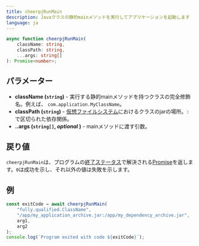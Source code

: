```yaml
---
title: cheerpjRunMain
description: Javaクラスの静的mainメソッドを実行してアプリケーションを起動します
language: ja
---
```


```ts
async function cheerpjRunMain(
	className: string,
	classPath: string,
	...args: string[]
): Promise<number>;
```

## パラメーター

- **className (`string`)** - 実行する静的mainメソッドを持つクラスの完全修飾名。例えば、 `com.application.MyClassName`。
- **classPath (`string`)** - [仮想ファイルシステム]におけるクラスのjarの場所。`:`で区切られた依存関係。
- **..args (`string[]`, _optional_ )** - mainメソッドに渡す引数。

## 戻り値

`cheerpjRunMain`は、プログラムの[終了ステータス]で解決される[Promise]を返します。`0`は成功を示し、それ以外の値は失敗を示します。

## 例

```js
const exitCode = await cheerpjRunMain(
	"fully.qualified.ClassName",
	"/app/my_application_archive.jar:/app/my_dependency_archive.jar",
	arg1,
	arg2
);
console.log(`Program exited with code ${exitCode}`);
```

[Promise]: https://developer.mozilla.org/ja/docs/Web/JavaScript/Reference/Global_Objects/Promise
[終了ステータス]: https://ja.wikipedia.org/wiki/終了ステータス
[仮想ファイルシステム]: /docs/ja/guides/File-System-support

